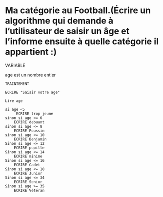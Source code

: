 # Ma catégorie au Football.(Écrire un algorithme qui demande à l’utilisateur de saisir un âge et l’informe ensuite à quelle catégorie il appartient :)



VARIABLE 

age est un nombre entier


```
TRAINTEMENT

ECRIRE "Saisir votre age"

Lire age

si age <5 
	 ECRIRE trop jeune
sinon si age <= 6
	ECRIRE debuant
sinon si age <= 8
	ECRIRE Poussin
sinon si age <= 10
	ECRIRE Benjamin
Sinon si age <= 12
	ECRIRE pupille
Sinon si age <= 14
	ECRIRE minime
Sinon si age <= 16
	ECRIRE Cadet
Sinon si age <= 18
	ECRIRE Junior
Sinon si age <= 34
	ECRIRE Senior
Sinon si age >= 35 
	ECRIRE Vétéran